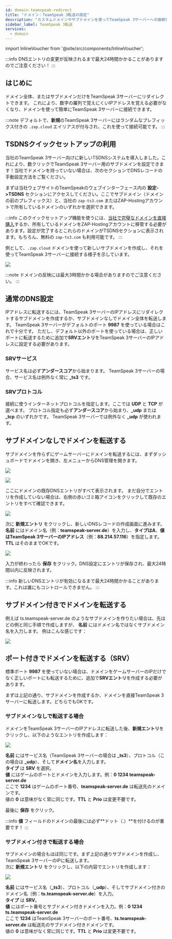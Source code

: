 ```yaml
---
id: domain-teamspeak-redirect
title: "ドメイン：TeamSpeak 3転送の設定"
description: "カスタムドメインやサブドメインを使ってTeamSpeak 3サーバーへの接続を簡単にする方法をチェック → 今すぐ詳しく見る"
sidebar_label: TeamSpeak 3転送
services:
  - domain
---
```


import InlineVoucher from '@site/src/components/InlineVoucher';

:::info
DNSエントリの変更が反映されるまで最大24時間かかることがありますのでご注意ください！
:::

## はじめに

ドメイン全体、またはサブドメインだけをTeamSpeak 3サーバーにリダイレクトできます。
これにより、数字の羅列で覚えにくいIPアドレスを覚える必要がなくなり、ドメインを使って簡単にTeamSpeak 3サーバーに接続できます。

:::note
デフォルトで、**新規**のTeamSpeak 3サーバーにはランダムなプレフィックス付きの `.zap.cloud` エイリアスが付与され、これを使って接続可能です。
:::

## TSDNSクイックセットアップの利用

当社のTeamSpeak 3サーバー向けに新しいTSDNSシステムを導入しました。これにより、数クリックでTeamSpeak 3サーバー用のサブドメインを設定できます！当社でドメインを持っていない場合は、次のセクションでDNSレコードの手動設定方法をご覧ください。

まずは当社ウェブサイトのTeamSpeakのウェブインターフェース内の **設定->TSDNS** セクションにアクセスしてください。ここでサブドメイン（ドメインの前のプレフィックス）と、当社の `zap-ts3.com` またはZAP-Hostingアカウントで所有しているドメインのいずれかを選択できます。

:::info
このクイックセットアップ機能を使うには、[当社で完璧なドメインを直接購入](https://zap-hosting.com/en/shop/product/domain/)するか、所有しているドメインをZAP-Hostingアカウントに移管する必要があります。設定が完了するとこれらのドメインがTSDNSセクションに表示されます。もちろん、無料の `zap-ts3.com` も利用可能です。
:::

例として、`.zap.cloud` ドメインを使って新しいサブドメインを作成し、それを使ってTeamSpeak 3サーバーに接続する様子を示しています。

![](https://github.com/zaphosting/docs/assets/42719082/5b311ff1-625c-4f6d-82b8-6847d432beb9)

:::note
ドメインの反映には最大3時間かかる場合がありますのでご注意ください。
:::

## 通常のDNS設定

IPアドレスに転送するには、TeamSpeak 3サーバーのIPアドレスにリダイレクトするサブドメインを作成するか、サブドメインなしでドメイン全体を転送します。
TeamSpeak 3サーバーがデフォルトのポート **9987** を使っている場合はこれで十分です。
ただし、デフォルト以外のポートを使っている場合は、正しいポートに転送するために追加で**SRVエントリ**をTeamSpeak 3サーバーのIPアドレスに設定する必要があります。

### SRVサービス

サービス名は必ず**アンダースコア**から始まります。
TeamSpeak 3サーバーの場合、サービス名は例外なく常に **_ts3** です。

### SRVプロトコル

接続に使うインターネットプロトコルを指定します。ここでは **UDP** と **TCP** が選べます。
プロトコル指定も必ず**アンダースコア**から始まり、**_udp** または **_tcp** のいずれかです。
TeamSpeak 3サーバーでは例外なく **_udp** が使われます。

## サブドメインなしでドメインを転送する

サブドメインを作らずにゲームサーバーにドメインを転送するには、まずダッシュボードでドメインを開き、左メニューからDNS管理を開きます。

![](https://puu.sh/Fuzfa/0927cbb177.png)

![](https://puu.sh/FuzhO/6f4694ab62.png)

ここにドメインの既存DNSエントリがすべて表示されます。
まだ自分でエントリを作成していない場合は、右側の赤いゴミ箱アイコンをクリックして既存のエントリをすべて確認できます。

![](https://puu.sh/Fuzm8/39f3c72fa6.png)

次に **新規エントリ** をクリックし、新しいDNSレコードの作成画面に進みます。
**名前** にはドメイン名（例：**teamspeak-server.de**）を入力し、**タイプはA**、**値はTeamSpeak 3サーバーのIPアドレス**（例：**88.214.57.116**）を指定します。
**TTL** はそのままでOKです。

![](https://screensaver01.zap-hosting.com/index.php/s/cTGTdBFrigs7HDG/preview)

入力が終わったら **保存** をクリック。DNS設定にエントリが保存され、最大24時間以内に反映されます。

:::info
新しいDNSエントリが有効になるまで最大24時間かかることがあります。これは誰にもコントロールできません。
:::

## サブドメイン付きでドメインを転送する

例えば ts.teamspeak-server.de のようなサブドメインを作りたい場合は、先ほどの例と同じ手順で作成しますが、
**名前** にはドメイン名ではなくサブドメイン名を入力します。
例はこんな感じです：

![](https://screensaver01.zap-hosting.com/index.php/s/ocaqgX2DSdspGQ8/preview)

## ポート付きでドメインを転送する（SRV）

標準ポート **9987** を使っていない場合は、ドメインをゲームサーバーのIPだけでなく正しいポートにも転送するために、追加で**SRVエントリ**を作成する必要があります。

まずは上記の通り、サブドメインを作成するか、ドメインを直接TeamSpeak 3サーバーに転送します。どちらでもOKです。

### サブドメインなしで転送する場合

ドメインをTeamSpeak 3サーバーのIPアドレスに転送した後、**新規エントリ**をクリックし、以下のようなエントリを作成します：

![](https://screensaver01.zap-hosting.com/index.php/s/H3NGmYZHyJsCYnf/preview)

**名前** にはサービス名（TeamSpeak 3サーバーの場合は **_ts3**）、プロトコル（この場合は **_udp**）、そして**ドメイン名**を入力します。  
**タイプ** は **SRV** を選択。  
**値** にはゲームのポートとドメインを入力します。例：**0 1234 teamspeak-server.de**  
ここで **1234** はゲームのポート番号、**teamspeak-server.de** は転送先のドメインです。  
値の **0** は意味がなく常に同じです。**TTL** と **Prio** は変更不要です。

最後に **保存** をクリック。

:::info
**値** フィールドのドメインの最後には必ず**ドット（.）**を付けるのが重要です！
:::

### サブドメイン付きで転送する場合

サブドメインの場合もほぼ同じです。まず上記の通りサブドメインを作成し、TeamSpeak 3サーバーのIPに転送します。  
次に **新規エントリ** をクリックし、以下の内容でエントリを作成します：

![](https://screensaver01.zap-hosting.com/index.php/s/aEkro3z9WBgWf8g/preview)

**名前** にはサービス名（**_ts3**）、プロトコル（**_udp**）、そしてサブドメイン付きのドメイン名（例：**ts.teamspeak-server.de**）を入力。  
**タイプ** は **SRV**。  
**値** にはポート番号とサブドメイン付きドメインを入力。例：**0 1234 ts.teamspeak-server.de**  
ここで **1234** はTeamSpeak 3サーバーのポート番号、**ts.teamspeak-server.de** は転送先のサブドメイン付きドメインです。  
値の **0** は意味がなく常に同じです。**TTL** と **Prio** は変更不要です。

<InlineVoucher />